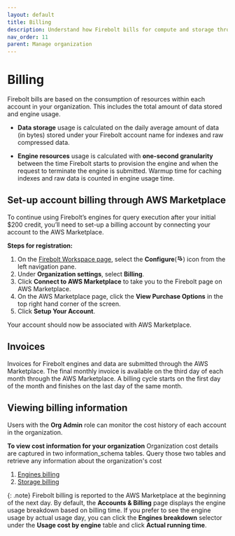 ```yaml
---
layout: default
title: Billing
description: Understand how Firebolt bills for compute and storage through the AWS Marketplace and your AWS account.
nav_order: 11
parent: Manage organization
---
```


# Billing

Firebolt bills are based on the consumption of resources within each account in your organization. This includes the total amount of data stored and engine usage.

* **Data storage** usage is calculated on the daily average amount of data (in bytes) stored under your Firebolt account name for indexes and raw compressed data.

* **Engine resources** usage is calculated with **one-second granularity** between the time Firebolt starts to provision the engine and when the request to terminate the engine is submitted. Warmup time for caching indexes and raw data is counted in engine usage time.

## Set-up account billing through AWS Marketplace
To continue using Firebolt’s engines for query execution after your initial $200 credit, you’ll need to set-up a billing account by connecting your account to the AWS Marketplace. 

**Steps for registration:**

1. On the [Firebolt Workspace page](https://go.firebolt.io/), select the **Configure**(<img src="../../assets/images/configure-icon.png" alt="AggIndex" width="14"/>) icon from the left navigation pane. 
2. Under **Organization settings**, select **Billing**.
3. Click **Connect to AWS Marketplace** to take you to the Firebolt page on AWS Marketplace.
4. On the AWS Marketplace page, click the **View Purchase Options** in the top right hand corner of the screen.
5. Click **Setup Your Account**.

Your account should now be associated with AWS Marketplace.

## Invoices

Invoices for Firebolt engines and data are submitted through the AWS Marketplace. The final monthly invoice is available on the third day of each month through the AWS Marketplace. A billing cycle starts on the first day of the month and finishes on the last day of the same month.

## Viewing billing information

Users with the **Org Admin** role can monitor the cost history of each account in the organization.

**To view cost information for your organization**
Organization cost details are captured in two information_schema tables. Query those two tables and retrieve any information about the organization's cost   
1) [Engines billing](../../sql_reference/information-schema/engines-billing.md)
2) [Storage billing](../../sql_reference/information-schema/storage-billing.md)

{: .note}
Firebolt billing is reported to the AWS Marketplace at the beginning of the next day. By default, the **Accounts & Billing** page displays the engine usage breakdown based on billing time. If you prefer to see the engine usage by actual usage day, you can click the **Engines breakdown** selector under the **Usage cost by engine** table and click **Actual running time**. 